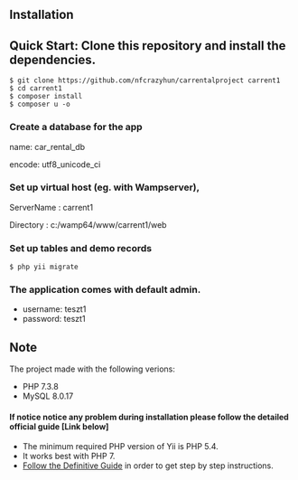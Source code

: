 
## Installation
## Quick Start: Clone this repository and install the dependencies.

```
$ git clone https://github.com/nfcrazyhun/carrentalproject carrent1
$ cd carrent1
$ composer install
$ composer u -o
```
### Create a database for the app

name: car_rental_db

encode: utf8_unicode_ci

### Set up virtual host (eg. with Wampserver),

ServerName :  carrent1

Directory :  c:/wamp64/www/carrent1/web

### Set up tables and demo records
```
$ php yii migrate
```
### The application comes with default admin.

-   username: teszt1
-   password: teszt1


## Note

The project made with the following verions:
- PHP 7.3.8
- MySQL 8.0.17

#### If notice notice any problem during installation please follow the detailed official guide [Link below]

-   The minimum required PHP version of Yii is PHP 5.4.
-   It works best with PHP 7.
-   [Follow the Definitive Guide](https://www.yiiframework.com/doc-2.0/guide-start-installation.html)  in order to get step by step instructions.